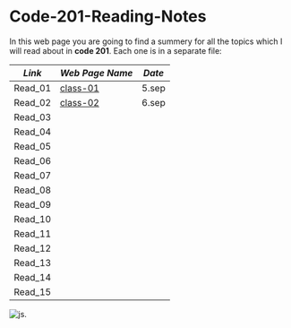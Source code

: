 # Code-201-Reading-Notes

In this web page you are going to find a summery for all the topics which I will read about in **code 201**. Each one is in a separate file:

| *Link*          |*Web Page Name* |    *Date*  |
| ------------- | ------------- |--------- |
| Read_01       |   [class-01](https://randalsallaq.github.io/Code-201-Reading-Notes/class-01)    |5.sep|
| Read_02       | [class-02](https://randalsallaq.github.io/Code-201-Reading-Notes/class-02) |6.sep|
| Read_03       |   ||
| Read_04       |  ||
| Read_05       |  ||
| Read_06       |  ||
| Read_07       |   ||
| Read_08       |  ||
| Read_09       |  ||
| Read_10       |  ||
| Read_11       |  ||
| Read_12       |   ||
| Read_13       |   ||
| Read_14       |  ||
| Read_15       |   ||

![js](https://media.bitdegree.org/storage/media/images/2019/06/coding-books.jpg).
